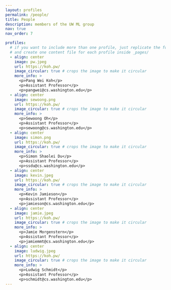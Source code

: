 ```yaml
---
layout: profiles
permalink: /people/
title: People
description: members of the UW ML group
nav: true
nav_order: 7

profiles:
  # if you want to include more than one profile, just replicate the following block
  # and create one content file for each profile inside _pages/
  - align: center
    image: pw.jpeg
    url: https://koh.pw/
    image_circular: true # crops the image to make it circular
    more_info: >
      <p>Pang Wei Koh</p>
      <p>Assistant Professor</p>
      <p>pangwei@cs.washington.edu</p>
  - align: center
    image: sewoong.png
    url: https://koh.pw/
    image_circular: true # crops the image to make it circular
    more_info: >
      <p>Sewoong Oh</p>
      <p>Assistant Professor</p>
      <p>sewoong@cs.washington.edu</p>
  - align: center
    image: simon.png
    url: https://koh.pw/
    image_circular: true # crops the image to make it circular
    more_info: >
      <p>Simon Shaolei Du</p>
      <p>Assistant Professor</p>
      <p>ssdu@cs.washington.edu</p>
  - align: center
    image: kevin.jpeg
    url: https://koh.pw/
    image_circular: true # crops the image to make it circular
    more_info: >
      <p>Kevin Jamieson</p>
      <p>Assistant Professor</p>
      <p>jamieson@cs.washington.edu</p>
  - align: center
    image: jamie.jpeg
    url: https://koh.pw/
    image_circular: true # crops the image to make it circular
    more_info: >
      <p>Jamie Morgenstern</p>
      <p>Assistant Professor</p>
      <p>jamiemmt@cs.washington.edu</p>
  - align: center
    image: ludwig.jpeg
    url: https://koh.pw/
    image_circular: true # crops the image to make it circular
    more_info: >
      <p>Ludwig Schmidt</p>
      <p>Assistant Professor</p>
      <p>schmidt@cs.washington.edu</p>
---
```

